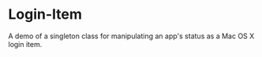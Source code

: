 Login-Item
==========

A demo of a singleton class for manipulating an app's status as a Mac OS X login item. 
